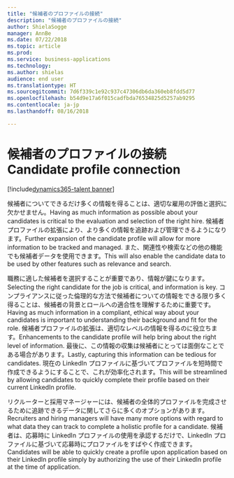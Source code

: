 ```yaml
---
title: "候補者のプロファイルの接続"
description: "候補者のプロファイルの接続"
author: ShielaSogge
manager: AnnBe
ms.date: 07/22/2018
ms.topic: article
ms.prod: 
ms.service: business-applications
ms.technology: 
ms.author: shielas
audience: end user
ms.translationtype: HT
ms.sourcegitcommit: 7d6f339c1e92c937c47306db6da360eb8fdd5d77
ms.openlocfilehash: b54d9e17a6f015cadfbda76534825d5257ab9295
ms.contentlocale: ja-jp
ms.lasthandoff: 08/16/2018

---
```


# <a name="candidate-profile-connection"></a><span data-ttu-id="711c2-103">候補者のプロファイルの接続</span><span class="sxs-lookup"><span data-stu-id="711c2-103">Candidate profile connection</span></span>

[!include[dynamics365-talent banner](../../includes/dynamics365-talent.md)]

<span data-ttu-id="711c2-104">候補者についてできるだけ多くの情報を得ることは、適切な雇用の評価と選択に欠かせません。</span><span class="sxs-lookup"><span data-stu-id="711c2-104">Having as much information as possible about your candidates is critical to the evaluation and selection of the right hire.</span></span> <span data-ttu-id="711c2-105">候補者プロファイルの拡張により、より多くの情報を追跡および管理できるようになります。</span><span class="sxs-lookup"><span data-stu-id="711c2-105">Further expansion of the candidate profile will allow for more information to be tracked and managed.</span></span> <span data-ttu-id="711c2-106">また、関連性や検索などの他の機能でも候補者データを使用できます。</span><span class="sxs-lookup"><span data-stu-id="711c2-106">This will also enable the candidate data to be used by other features such as relevance and search.</span></span>

<span data-ttu-id="711c2-107">職務に適した候補者を選択することが重要であり、情報が鍵になります。</span><span class="sxs-lookup"><span data-stu-id="711c2-107">Selecting the right candidate for the job is critical, and information is key.</span></span>
<span data-ttu-id="711c2-108">コンプライアンスに従った倫理的な方法で候補者についての情報をできる限り多く得ることは、候補者の背景とロールへの適合性を理解するために重要です。</span><span class="sxs-lookup"><span data-stu-id="711c2-108">Having as much information in a compliant, ethical way about your candidates is important to understanding their background and fit for the role.</span></span> <span data-ttu-id="711c2-109">候補者プロファイルの拡張は、適切なレベルの情報を得るのに役立ちます。</span><span class="sxs-lookup"><span data-stu-id="711c2-109">Enhancements to the candidate profile will help bring about the right level of information.</span></span>
<span data-ttu-id="711c2-110">最後に、この情報の収集は候補者にとっては面倒なことである場合があります。</span><span class="sxs-lookup"><span data-stu-id="711c2-110">Lastly, capturing this information can be tedious for candidates.</span></span> <span data-ttu-id="711c2-111">現在の LinkedIn プロファイルに基づいてプロファイルを短時間で作成できるようにすることで、これが効率化されます。</span><span class="sxs-lookup"><span data-stu-id="711c2-111">This will be streamlined by allowing candidates to quickly complete their profile based on their current LinkedIn profile.</span></span>

<span data-ttu-id="711c2-112">リクルーターと採用マネージャーには、候補者の全体的プロファイルを完成させるために追跡できるデータに関してさらに多くのオプションがあります。</span><span class="sxs-lookup"><span data-stu-id="711c2-112">Recruiters and hiring managers will have many more options with regard to what data they can track to complete a holistic profile for a candidate.</span></span> <span data-ttu-id="711c2-113">候補者は、応募時に LinkedIn プロファイルの使用を承認するだけで、LinkedIn プロファイルに基づいて応募時にプロファイルをすばやく作成できます。</span><span class="sxs-lookup"><span data-stu-id="711c2-113">Candidates will be able to quickly create a profile upon application based on their LinkedIn profile simply by authorizing the use of their LinkedIn profile at the time of application.</span></span>

<!--
### Who uses this feature
The entire hiring team and candidates.
## License required
Some of the capabilities in this feature will require each user to have a
license to LinkedIn Recruiter.
## Availability
Cloud
## Regional availability
Global
-->


